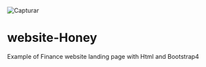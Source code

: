 ![Capturar](https://user-images.githubusercontent.com/81823496/121509605-1ad92980-c9e7-11eb-98d5-cf9df9df98e8.PNG)


# website-Honey
Example of Finance website landing page with Html and Bootstrap4
